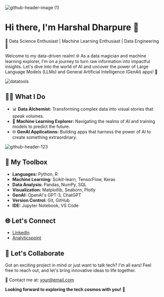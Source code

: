 <!-- Header -->

![github-header-image (1)](https://github.com/harshalDharpure/harshaldharpure/assets/63531290/6da229bf-8d52-4f7c-a26a-aabb18c4590e)


<!-- Introduction -->
# Hi there, I'm Harshal Dharpure 👋

🌟 Data Science Enthusiast | Machine Learning Enthusiast | Data Engineering 🌟

Welcome to my data-driven realm! 🌐 As a data magician and machine learning explorer, I'm on a journey to turn raw information into impactful insights. Let's dive into the world of AI and uncover the power of Large Language Models (LLMs) and General Artificial Intelligence (GenAI) apps! 🚀

<!-- Visual Showcase -->
![datatools](https://github.com/harshalDharpure/harshaldharpure/assets/63531290/78374bc2-1259-4cd9-90ac-d5ec45c735e6)


## 👩‍💻 What I Do

- 📊 **Data Alchemist:** Transforming complex data into visual stories that speak volumes.
- 🤖 **Machine Learning Explorer:** Navigating the realms of AI and training models to predict the future.
- 🌐 **GenAI Applications:** Building apps that harness the power of AI to create something extraordinary.

<!-- Toolbox Showcase -->

![github-header-123](https://github.com/harshalDharpure/harshaldharpure/assets/63531290/32a4fcd8-8d65-446c-ab9f-66896d4fe770)

## 🧰 My Toolbox

- **Languages:** Python, R
- **Machine Learning:** Scikit-learn, TensorFlow, Keras
- **Data Analysis:** Pandas, NumPy, SQL
- **Visualization:** Matplotlib, Seaborn, Plotly
- **GenAI:** OpenAI's GPT-3, ChatGPT
- **Version Control:** Git, GitHub
- **IDE:** Jupyter Notebook, VS Code


## 🌐 Let's Connect

- [LinkedIn](https://www.linkedin.com/in/harshald9922/)
- [Analyticspoint](https://www.analyticspoint.tech/)


## 🚀 Let's Collaborate

Got an exciting project in mind or just want to talk tech? I'm all ears! Feel free to reach out, and let's bring innovative ideas to life together.

💌 Contact me at: [your@email.com](mailto:harshaldharpure9922@gmail.com)

**Looking forward to exploring the tech cosmos with you!** 🌌

